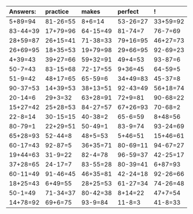 | Answers: | practice | makes | perfect | ! |
| :--- | :--- | :--- | :--- | :--- |
| 5+89=94 | 81-26=55 | 8+6=14 | 53-26=27 | 33+59=92 | 
| 83-44=39 | 17+79=96 | 64-15=49 | 81-74=7 | 76-7=69 | 
| 28+59=87 | 26+15=41 | 71-38=33 | 79+16=95 | 46+27=73 | 
| 26+69=95 | 18+35=53 | 19+79=98 | 29+66=95 | 92-69=23 | 
| 4+39=43 | 39+27=66 | 59+32=91 | 49+4=53 | 93-87=6 | 
| 50-7=43 | 83-15=68 | 72-17=55 | 9+36=45 | 64-59=5 | 
| 51-9=42 | 48+17=65 | 65-59=6 | 34+49=83 | 45-37=8 | 
| 90-37=53 | 14+39=53 | 38+13=51 | 92-43=49 | 56+18=74 | 
| 20-14=6 | 29+3=32 | 63+28=91 | 72+9=81 | 90-68=22 | 
| 15+27=42 | 25+28=53 | 84-27=57 | 67+26=93 | 70-68=2 | 
| 22-8=14 | 30-15=15 | 40-38=2 | 65-6=59 | 8+48=56 | 
| 80-79=1 | 22+29=51 | 50-49=1 | 83-9=74 | 93-24=69 | 
| 65+28=93 | 52-44=8 | 48+5=53 | 5+46=51 | 15+46=61 | 
| 60-17=43 | 92-87=5 | 36+35=71 | 80-69=11 | 94-67=27 | 
| 19+44=63 | 31-9=22 | 82-4=78 | 96-59=37 | 42-25=17 | 
| 37+28=65 | 24-17=7 | 83-55=28 | 80-39=41 | 6+87=93 | 
| 60-11=49 | 91-46=45 | 46+35=81 | 42-24=18 | 92-26=66 | 
| 18+25=43 | 6+49=55 | 28+25=53 | 61-27=34 | 74-26=48 | 
| 50-1=49 | 71-34=37 | 80-42=38 | 8+14=22 | 47+7=54 | 
| 14+78=92 | 69+6=75 | 93-9=84 | 11-8=3 | 41-8=33 | 
